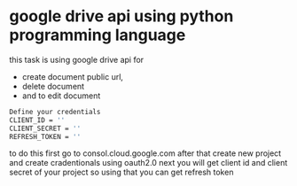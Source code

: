 # google drive api using python programming language

this task is using google drive api for 
-   create document public url, 
-   delete document
-   and to edit document 

```bash
Define your credentials
CLIENT_ID = ''
CLIENT_SECRET = ''
REFRESH_TOKEN = ''
```
to do this first go to 
consol.cloud.google.com 
after that create new project and create cradentionals using oauth2.0 
next you will get client id and client secret of your project so using that you can get refresh token


